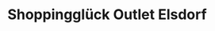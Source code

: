 ---
title: "Shoppingglück Outlet Elsdorf"
url: /elsdorf/shoppingglueck-outlet-elsdorf/
shop: Kleidung
---